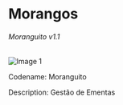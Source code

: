 Morangos
============
###### Moranguito v1.1

![Image 1](https://dl.dropboxusercontent.com/u/11377305/resources/win32.moranguito.v1.screen.png)

Codename: Moranguito

Description: Gestão de Ementas
